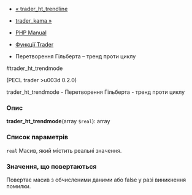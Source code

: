 - [« trader_ht_trendline](function.trader-ht-trendline.md)
- [trader_kama »](function.trader-kama.md)

- [PHP Manual](index.md)
- [Функції Trader](ref.trader.md)
- Перетворення Гільберта – тренд проти циклу

#trader_ht_trendmode

(PECL trader \>u003d 0.2.0)

trader_ht_trendmode - Перетворення Гільберта - тренд проти циклу

### Опис

**trader_ht_trendmode**(array `$real`): array

### Список параметрів

`real`
Масив, який містить реальні значення.

### Значення, що повертаються

Повертає масив з обчисленими даними або false у разі
виникнення помилки.
